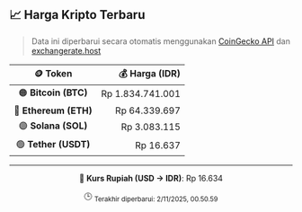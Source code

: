 

<!-- HARGA_KRIPTO -->
## 📈 Harga Kripto Terbaru

> Data ini diperbarui secara otomatis menggunakan [CoinGecko API](https://www.coingecko.com/) dan [exchangerate.host](https://exchangerate.host/)

<div align="center">

| 🪙 Token | 💰 Harga (IDR) |
|:------:|---------------:|
| 🟠 **Bitcoin (BTC)**   | Rp 1.834.741.001 |
| 🔵 **Ethereum (ETH)**  | Rp 64.339.697 |
| 🟣 **Solana (SOL)**    | Rp 3.083.115 |
| 🟢 **Tether (USDT)**   | Rp 16.637 |

---

💱 **Kurs Rupiah (USD → IDR)**: Rp 16.634

🕒 <sub>Terakhir diperbarui: 2/11/2025, 00.50.59</sub>

</div>
<!-- /HARGA_KRIPTO -->